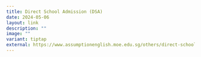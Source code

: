 ```yaml
---
title: Direct School Admission (DSA)
date: 2024-05-06
layout: link
description: ""
image: ""
variant: tiptap
external: https://www.assumptionenglish.moe.edu.sg/others/direct-school-admission-dsa/
---
```

